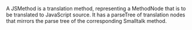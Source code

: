 A JSMethod is a translation method, representing a MethodNode that is to be translated to JavaScript source. It has a parseTree of translation nodes that mirrors the parse tree of the corresponding Smalltalk method.
